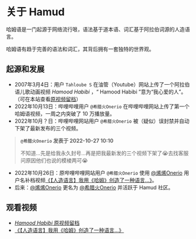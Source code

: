 # 关于 Hamud

哈姆语是一门起源于网络流行哏，语法基于道本语、词汇基于阿拉伯词源的人造语言。

哈姆语有趋于完善的语法和词汇，其背后拥有一套独特的世界观。

## 起源和发展

* 2007年3月4日：用户 `Tahloube S` 在油管（Youtube）网站上传了一个阿拉伯语儿歌动画视频 *Hamood Habibi* ，“ Hamood Habibi ”意为“我心爱的人”。（可在本站查看[原视频留档](./lib/Hamood_Habibi.md)）
* 2022年10月13日：哔哩哔哩用户 `@希腊火Onerio` 在哔哩哔哩网站上传了第一个哈姆语视频，一周之内突破了 10 万播放量。
* 2022年10月？日：哔哩哔哩网站用户 `@希腊火Onerio` 被（疑似）误封禁并自动下架了最新发布的三个视频。

> **`@希腊火Onerio` 发表于 2022-10-27 10:10**
>
> 不知道…先是给我永久封号…再是把我最新发的三个视频下架了😭去找客服问原因他们也说的模棱两可😭

* 2022年10月26日：原哔哩哔哩网站用户 `@希腊火Onerio` 使用 [@烯烯Onerio](https://space.bilibili.com/3461580048042619) 用户名补档视频[《【人造语言】我用《哈姆》创造了一种语言…》](./lib/First_Video.md)。
* 后来：[@烯烯Onerio](https://space.bilibili.com/3461580048042619) 更名为 [@希腊火Onerio](https://space.bilibili.com/3461580048042619) 并活跃于 Hamud 社区。

## 观看视频

* [*Hamood Habibi* 原视频留档](./lib/Hamood_Habibi.md)
* [《【人造语言】我用《哈姆》创造了一种语言…》](./lib/First_Video.md)
